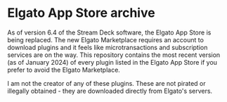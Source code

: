 # Elgato App Store archive

As of version 6.4 of the Stream Deck software, the Elgato App Store is being replaced. The new Elgato Marketplace requires an account to download plugins and it feels like microtransactions and subscription services are on the way. This repository contains the most recent version (as of January 2024) of every plugin listed in the Elgato App Store if you prefer to avoid the Elgato Marketplace.

I am not the creator of any of these plugins. These are not pirated or illegally obtained - they are downloaded directly from Elgato's servers.
